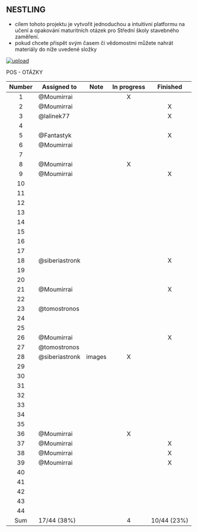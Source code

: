 ## NESTLING

- cílem tohoto projektu je vytvořit jednoduchou a intuitivní platformu na učení a opakování maturitních otázek pro Střední školy stavebného zaměření.
- pokud chcete přispět svým časem či vědomostmi můžete nahrát materiály do níže uvedené složky

[![upload](https://i.postimg.cc/vBFCNyGj/button-nahrat.png)](https://mega.nz/megadrop/kqKInvroV94)

POS - OTÁZKY

| Number | Assigned to    | Note   | In progress |  Finished   |
| :----: | -------------- | ------ | :---------: | :---------: |
|   1    | @Moumirrai     |        |      X      |             |
|   2    | @Moumirrai     |        |             |      X      |
|   3    | @lalinek77     |        |             |      X      |
|   4    |                |        |             |             |
|   5    | @Fantastyk     |        |             |      X      |
|   6    | @Moumirrai     |        |             |             |
|   7    |                |        |             |             |
|   8    | @Moumirrai     |        |      X      |             |
|   9    | @Moumirrai     |        |             |      X      |
|   10   |                |        |             |             |
|   11   |                |        |             |             |
|   12   |                |        |             |             |
|   13   |                |        |             |             |
|   14   |                |        |             |             |
|   15   |                |        |             |             |
|   16   |                |        |             |             |
|   17   |                |        |             |             |
|   18   | @siberiastronk |        |             |      X      |
|   19   |                |        |             |             |
|   20   |                |        |             |             |
|   21   | @Moumirrai     |        |             |      X      |
|   22   |                |        |             |             |
|   23   | @tomostronos   |        |             |             |
|   24   |                |        |             |             |
|   25   |                |        |             |             |
|   26   | @Moumirrai     |        |             |      X      |
|   27   | @tomostronos   |        |             |             |
|   28   | @siberiastronk | images |      X      |             |
|   29   |                |        |             |             |
|   30   |                |        |             |             |
|   31   |                |        |             |             |
|   32   |                |        |             |             |
|   33   |                |        |             |             |
|   34   |                |        |             |             |
|   35   |                |        |             |             |
|   36   | @Moumirrai     |        |      X      |             |
|   37   | @Moumirrai     |        |             |      X      |
|   38   | @Moumirrai     |        |             |      X      |
|   39   | @Moumirrai     |        |             |      X      |
|   40   |                |        |             |             |
|   41   |                |        |             |             |
|   42   |                |        |             |             |
|   43   |                |        |             |             |
|   44   |                |        |             |             |
|  Sum   | 17/44 (38%)    |        |      4      | 10/44 (23%) |
